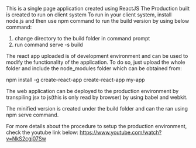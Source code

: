 This is a single page application created using ReactJS
The Production built is created to run on client system
To run in your client system, install node.js and then use npm command to run the build version by using below command:

1. change directory to the build folder in command prompt
2. run command serve -s build

The react app uploaded is of development environment and can be used to modify the functionality of the application.
To do so, just upload the whole folder and include the node_modules folder which can be obtained from:

npm install -g create-react-app
create-react-app my-app

The web application can be deployed to the production environment by transpiling jsx to js(this is only read by browser) by using babel and webkit.

The minified version is created under the build folder and can the ran using npm serve command.

For more details about the procedure to setup the production environment, check the youtube link below:
https://www.youtube.com/watch?v=NkS2cgj07Sw